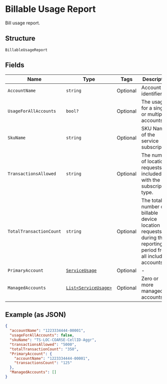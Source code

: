
# Billable Usage Report

Bill usage report.

## Structure

`BillableUsageReport`

## Fields

| Name | Type | Tags | Description |
|  --- | --- | --- | --- |
| `AccountName` | `string` | Optional | Account identifier. |
| `UsageForAllAccounts` | `bool?` | Optional | The usage is for a single or multiple accounts. |
| `SkuName` | `string` | Optional | SKU Name of the service subscription. |
| `TransactionsAllowed` | `string` | Optional | The number of location requests included with the subscription type. |
| `TotalTransactionCount` | `string` | Optional | The total number of billable device location requests during the reporting period from all included accounts. |
| `PrimaryAccount` | [`ServiceUsage`](../../doc/models/service-usage.md) | Optional | - |
| `ManagedAccounts` | [`List<ServiceUsage>`](../../doc/models/service-usage.md) | Optional | Zero or more managed accounts. |

## Example (as JSON)

```json
{
  "accountName": "1223334444-00001",
  "usageForAllAccounts": false,
  "skuName": "TS-LOC-COARSE-CellID-Aggr",
  "transactionsAllowed": "5000",
  "totalTransactionCount": "350",
  "PrimaryAccount": {
    "accountName": "1223334444-00001",
    "transactionsCount": "125"
  },
  "ManagedAccounts": []
}
```

